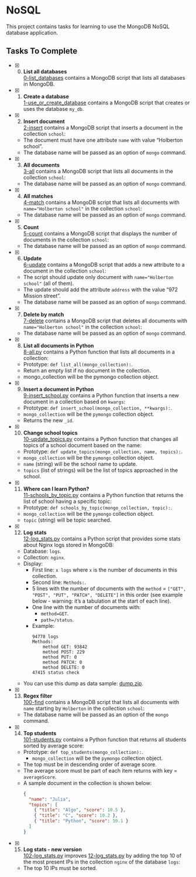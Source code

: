 # NoSQL

This project contains tasks for learning to use the MongoDB NoSQL database application.

## Tasks To Complete

+ [x] 0. **List all databases**<br/>[0-list_databases](0-list_databases) contains a MongoDB script that lists all databases in MongoDB.

+ [x] 1. **Create a database**<br/>[1-use_or_create_database](1-use_or_create_database) contains a MongoDB script that creates or uses the database `my_db`.

+ [x] 2. **Insert document**<br/>[2-insert](2-insert) contains a MongoDB script that inserts a document in the collection `school`:
  + The document must have one attribute `name` with value “Holberton school”.
  + The database name will be passed as an option of `mongo` command.

+ [x] 3. **All documents**<br/>[3-all](3-all) contains a MongoDB script that lists all documents in the collection `school`:
  + The database name will be passed as an option of `mongo` command.

+ [x] 4. **All matches**<br/>[4-match](4-match) contains a MongoDB script that lists all documents with `name="Holberton school"` in the collection `school`:
  + The database name will be passed as an option of `mongo` command.

+ [x] 5. **Count**<br/>[5-count](5-count) contains a MongoDB script that displays the number of documents in the collection `school`:
  + The database name will be passed as an option of `mongo` command.

+ [x] 6. **Update**<br/>[6-update](6-update) contains a MongoDB script that adds a new attribute to a document in the collection `school`:
  + The script should update only document with `name="Holberton school"` (all of them).
  + The update should add the attribute `address` with the value “972 Mission street”.
  + The database name will be passed as an option of `mongo` command.

+ [x] 7. **Delete by match**<br/>[7-delete](7-delete) contains a MongoDB script that deletes all documents with `name="Holberton school"` in the collection `school`:
  + The database name will be passed as an option of `mongo` command.

+ [x] 8. **List all documents in Python**<br/>[8-all.py](8-all.py) contains a Python function that lists all documents in a collection:
  + Prototype: `def list_all(mongo_collection):`.
  + Return an empty list if no document in the collection.
  + mongo_collection will be the pymongo collection object.

+ [x] 9. **Insert a document in Python**<br/>[9-insert_school.py](9-insert_school.py) contains a Python function that inserts a new document in a collection based on `kwargs`:
  + Prototype: `def insert_school(mongo_collection, **kwargs):`.
  + `mongo_collection` will be the `pymongo` collection object.
  + Returns the new `_id`.

+ [x] 10. **Change school topics**<br/>[10-update_topics.py](10-update_topics.py) contains a Python function that changes all topics of a school document based on the name:
  + Prototype: `def update_topics(mongo_collection, name, topics):`.
  + `mongo_collection` will be the `pymongo` collection object.
  + `name` (string) will be the school name to update.
  + `topics` (list of strings) will be the list of topics approached in the school.

+ [x] 11. **Where can I learn Python?**<br/>[11-schools_by_topic.py](11-schools_by_topic.py) contains a Python function that returns the list of school having a specific topic:
  + Prototype: `def schools_by_topic(mongo_collection, topic):`.
  + `mongo_collection` will be the `pymongo` collection object.
  + `topic` (string) will be topic searched.

+ [x] 12. **Log stats**<br/>[12-log_stats.py](12-log_stats.py) contains a Python script that provides some stats about Nginx logs stored in MongoDB:
  + Database: `logs`.
  + Collection: `nginx`.
  + Display:
    + First line: `x logs` where `x` is the number of documents in this collection.
    + Second line: `Methods:`.
    + 5 lines with the number of documents with the `method` = `["GET", "POST", "PUT", "PATCH", "DELETE"]` in this order (see example below - warning: it’s a tabulation at the start of each line).
    + One line with the number of documents with:
      + `method=GET`.
      + `path=/status`.
    + Example:
      ```log
      94778 logs
      Methods:
          method GET: 93842
          method POST: 229
          method PUT: 0
          method PATCH: 0
          method DELETE: 0
      47415 status check
      ```
  + You can use this dump as data sample: [dump.zip](dump.zip).

+ [x] 13. **Regex filter**<br/>[100-find](100-find) contains a MongoDB script that lists all documents with `name` starting by `Holberton` in the collection `school`:
  + The database name will be passed as an option of the `mongo` command.

+ [x] 14. **Top students**<br/>[101-students.py](101-students.py) contains a Python function that returns all students sorted by average score:
  + Prototype: `def top_students(mongo_collection):`.
    + `mongo_collection` will be the `pymongo` collection object.
  + The top must be in descending order of average score.
  + The average score must be part of each item returns with key = `averageScore`.
  + A sample document in the collection is shown below:
    ```json
    {
      "name": "Julia",
      "topics": [
        { "title": "Algo", "score": 10.5 },
        { "title": "C", "score": 10.2 },
        { "title": "Python", "score": 10.1 }
      ]
    }
    ```

+ [x] 15. **Log stats - new version**<br/>[102-log_stats.py](102-log_stats.py) improves [12-log_stats.py](12-log_stats.py) by adding the top 10 of the most present IPs in the collection `nginx` of the database `logs`:
  + The top 10 IPs must be sorted.
